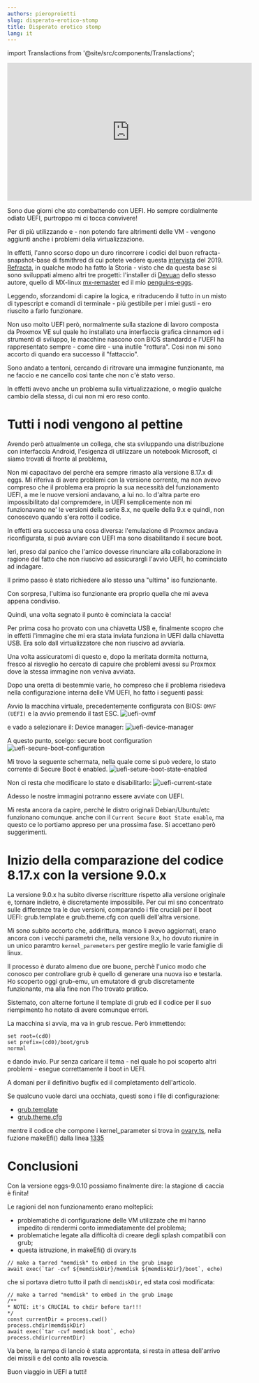 ```yaml
---
authors: pieroproietti
slug: disperato-erotico-stomp
title: Disperato erotico stomp
lang: it
---
```

import Translactions from '@site/src/components/Translactions';

<Translactions />

<iframe width="560" height="315" src="https://www.youtube.com/embed/jSQ_ovNRIec" title="YouTube video player" frameborder="0" allow="accelerometer; autoplay; clipboard-write; encrypted-media; gyroscope; picture-in-picture; web-share" allowfullscreen></iframe>

Sono due giorni che sto combattendo con UEFI. Ho sempre cordialmente odiato UEFI, purtroppo mi ci tocca convivere!

Per di più utilizzando e - non potendo fare altrimenti delle VM - vengono aggiunti anche i problemi della virtualizzazione. 

In effetti, l'anno scorso dopo un duro rincorrere i codici del buon refracta-snapshot-base di fsmithred di cui potete vedere questa [intervista](https://www.youtube.com/watch?v=oGhH05ilIyc) del 2019. [Refracta](https://distrowatch.com/table.php?distribution=refracta), in qualche modo ha fatto la Storia - visto che da questa base si sono sviluppati almeno altri tre progetti: l'installer di [Devuan](https://git.devuan.org/devuan/refractasnapshot-base) dello stesso autore, quello di MX-linux  [mx-remaster](https://github.com/MX-Linux/mx-remaster) ed il mio [penguins-eggs](https://github.com/pieroproietti/penguins-eggs). 

Leggendo, sforzandomi di capire la logica, e ritraducendo il tutto in un misto di typescript e comandi di terminale - più gestibile per i miei gusti - ero riuscito a farlo funzionare.

Non uso molto UEFI però, normalmente sulla stazione di lavoro composta da Proxmox VE sul quale ho installato una interfaccia grafica cinnamon ed i strumenti di sviluppo, le macchine nascono con BIOS standardd e l'UEFI ha rappresentato sempre  - come dire - una inutile "rottura". Così non mi sono accorto di quando era successo il "fattaccio".

Sono andato a tentoni, cercando di ritrovare una immagine funzionante, ma ne faccio e ne cancello così tante che non c'è stato verso.

In effetti avevo anche un problema sulla virtualizzazione, o meglio qualche cambio della stessa, di cui non mi ero reso conto.


# Tutti i nodi vengono al pettine

Avendo però attualmente un collega, che sta sviluppando una distribuzione con interfaccia Android,  l'esigenza di utilizzare un notebook Microsoft, ci siamo trovati di fronte al problema,

Non mi capacitavo del perchè era sempre rimasto alla versione 8.17.x di eggs. Mi riferiva di avere problemi con la versione corrente, ma non avevo compreso che il problema era proprio la sua necessità del funzionamento UEFI, a me le nuove versioni andavano, a lui no.  Io d'altra parte ero impossibilitato dal compremdere, in UEFI semplicemente non mi funzionavano ne' le versioni della serie 8.x, ne quelle della 9.x e quindi, non conoscevo quando s'era rotto il codice.

In effetti era successa una cosa diversa: l'emulazione di Proxmox andava riconfigurata, si può avviare con UEFI ma sono disabilitando il secure boot.

Ieri, preso dal panico che l'amico dovesse rinunciare alla collaborazione in ragione del fatto che non riuscivo ad assicurargli l'avvio UEFI, ho cominciato ad indagare.

Il primo passo è stato richiedere allo stesso una "ultima" iso funzionante.

Con sorpresa, l'ultima iso funzionante era proprio quella che mi aveva appena condiviso.

Quindi, una volta segnato il punto è cominciata la caccia!


Per prima cosa ho provato con una chiavetta USB e, finalmente scopro che in effetti l'immagine che mi era stata inviata funziona in UEFI dalla chiavetta USB. Era solo dall virtualizzatore che non riuscivo ad avviarla.

Una volta assicuratomi di questo e, dopo la meritata dormita notturna, fresco al risveglio ho cercato di capuire che problemi avessi su Proxmox dove la stessa immagine non veniva avviata.

Dopo una oretta di bestemmie varie, ho compreso che il problema risiedeva nella configurazione interna delle VM UEFI, ho fatto i seguenti passi:

Avvio la macchina virtuale, precedentemente configurata con BIOS: ```OMVF (UEFI)``` e la avvio premendo il tast ESC.
![uefi-ovmf](/images/uefi-ovmf.png)

e vado a selezionare il: Device manager:
![uefi-device-manager](/images/uefi-device-manager.png)

A questo punto, scelgo: secure boot configuration
![uefi-secure-boot-configuration](/images/uefi-secure-boot-configuration.png)

Mi trovo la seguente schermata, nella quale come si può vedere, lo stato corrente di Secure Boot è enabled.
![uefi-seture-boot-state-enabled](/images/uefi-seture-boot-state-enabled.png)

Non ci resta che modificare lo stato e disabilitarlo:
![uefi-current-state](/images/uefi-current-state.png)

Adesso le nostre immagini potranno essere avviate con UEFI. 

Mi resta ancora da capire, perchè le distro originali Debian/Ubuntu/etc funzionano comunque. anche con il ```Current Secure Boot State enable```, ma questo ce lo portiamo appreso per una prossima fase. Si accettano però suggerimenti.

# Inizio della comparazione del codice 8.17.x con la versione 9.0.x

La versione 9.0.x ha subito diverse riscritture rispetto alla versione originale e, tornare indietro, è discretamente impossibile. Per cui mi sno concentrato sulle differenze tra le due versioni, comparando i file cruciali per il boot UEFI: grub.template e grub.theme.cfg con quelli dell'altra versione.

Mi sono subito accorto che, addirittura, manco li avevo aggiornati, erano ancora con i vecchi parametri che, nella versione 9.x, ho dovuto riunire in un unico paramtro ```kernel_paremeters``` per gestire meglio le varie famiglie di linux.

Il processo è durato almeno due ore buone, perchè l'unico modo che conosco per controllare grub è quello di generare una nuova iso e testarla. Ho scoperto oggi grub-emu, un emutatore di grub discretamente funzionante, ma alla fine non l'ho trovato pratico.

Sistemato, con alterne fortune il template di grub ed il codice per il suo riempimento ho notato di avere comunque errori. 

La macchina si avvia, ma va in grub rescue. Però immettendo:

```
set root=(cd0)
set prefix=(cd0)/boot/grub
normal
```

e dando invio. Pur senza caricare il tema - nel quale ho poi scoperto altri problemi - esegue correttamente il boot in UEFI.

A domani per il definitivo bugfix ed il completamento dell'articolo.

Se qualcuno vuole darci una occhiata, questi sono i file di configurazione:
* [grub.template](https://github.com/pieroproietti/penguins-eggs/blob/master/addons/templates/grub.template)
* [grub.theme.cfg](https://github.com/pieroproietti/penguins-eggs/blob/master/addons/eggs/theme/livecd/grub.theme.cfg)

mentre il codice che compone i kernel_parameter si trova in [ovary.ts](https://github.com/pieroproietti/penguins-eggs/blob/96d4ab163a3c27121487f31732671643b16cfe35/src/classes/ovary.ts), nella fuzione makeEfi() dalla linea [1335](https://github.com/pieroproietti/penguins-eggs/blob/96d4ab163a3c27121487f31732671643b16cfe35/src/classes/ovary.ts#L1353)


# Conclusioni
Con la versione eggs-9.0.10 possiamo finalmente dire: la stagione di caccia è finita!

Le ragioni del non funzionamento erano molteplici:
* problematiche di configurazione delle VM utilizzate che mi hanno impedito di rendermi conto immediatamente del problema;
* problematiche legate alla difficoltà di creare degli splash compatibili con grub;
* questa istruzione, in makeEfi() di ovary.ts

```
// make a tarred "memdisk" to embed in the grub image
await exec(`tar -cvf ${memdiskDir}/memdisk ${memdiskDir}/boot`, echo)
```

che si portava dietro tutto il path di ```memdiskDir```, ed stata così modificata:

```
// make a tarred "memdisk" to embed in the grub image
/**
* NOTE: it's CRUCIAL to chdir before tar!!!
*/
const currentDir = process.cwd()
process.chdir(memdiskDir)
await exec(`tar -cvf memdisk boot`, echo)
process.chdir(currentDir)
```

Va bene, la rampa di lancio è stata approntata, si resta in attesa dell'arrivo dei missili e del conto alla rovescia.

Buon viaggio in UEFI a tutti!
